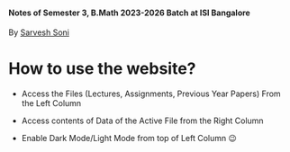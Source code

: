 

#### Notes of Semester 3, B.Math 2023-2026 Batch at ISI Bangalore
By [Sarvesh Soni](https://meditatedbison.github.io/MyPortfolio/)


# How to use the website?
- Access the Files (Lectures, Assignments, Previous Year Papers) From the Left Column

- Access contents of Data of the Active File from the Right Column

- Enable Dark Mode/Light Mode from top of Left Column 😉
